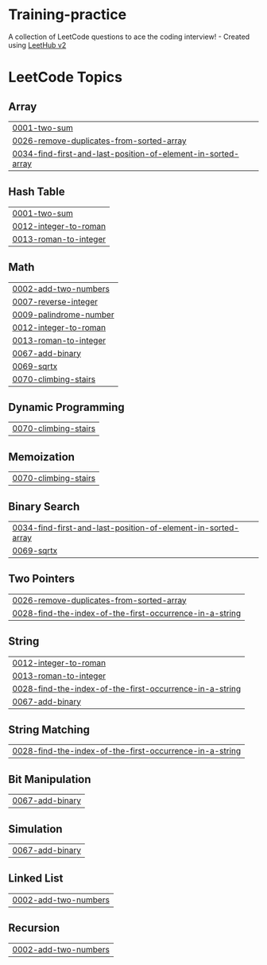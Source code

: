 # Training-practice
A collection of LeetCode questions to ace the coding interview! - Created using [LeetHub v2](https://github.com/arunbhardwaj/LeetHub-2.0)

<!---LeetCode Topics Start-->
# LeetCode Topics
## Array
|  |
| ------- |
| [0001-two-sum](https://github.com/SriHari-java/Training-practice/tree/master/0001-two-sum) |
| [0026-remove-duplicates-from-sorted-array](https://github.com/SriHari-java/Training-practice/tree/master/0026-remove-duplicates-from-sorted-array) |
| [0034-find-first-and-last-position-of-element-in-sorted-array](https://github.com/SriHari-java/Training-practice/tree/master/0034-find-first-and-last-position-of-element-in-sorted-array) |
## Hash Table
|  |
| ------- |
| [0001-two-sum](https://github.com/SriHari-java/Training-practice/tree/master/0001-two-sum) |
| [0012-integer-to-roman](https://github.com/SriHari-java/Training-practice/tree/master/0012-integer-to-roman) |
| [0013-roman-to-integer](https://github.com/SriHari-java/Training-practice/tree/master/0013-roman-to-integer) |
## Math
|  |
| ------- |
| [0002-add-two-numbers](https://github.com/SriHari-java/Training-practice/tree/master/0002-add-two-numbers) |
| [0007-reverse-integer](https://github.com/SriHari-java/Training-practice/tree/master/0007-reverse-integer) |
| [0009-palindrome-number](https://github.com/SriHari-java/Training-practice/tree/master/0009-palindrome-number) |
| [0012-integer-to-roman](https://github.com/SriHari-java/Training-practice/tree/master/0012-integer-to-roman) |
| [0013-roman-to-integer](https://github.com/SriHari-java/Training-practice/tree/master/0013-roman-to-integer) |
| [0067-add-binary](https://github.com/SriHari-java/Training-practice/tree/master/0067-add-binary) |
| [0069-sqrtx](https://github.com/SriHari-java/Training-practice/tree/master/0069-sqrtx) |
| [0070-climbing-stairs](https://github.com/SriHari-java/Training-practice/tree/master/0070-climbing-stairs) |
## Dynamic Programming
|  |
| ------- |
| [0070-climbing-stairs](https://github.com/SriHari-java/Training-practice/tree/master/0070-climbing-stairs) |
## Memoization
|  |
| ------- |
| [0070-climbing-stairs](https://github.com/SriHari-java/Training-practice/tree/master/0070-climbing-stairs) |
## Binary Search
|  |
| ------- |
| [0034-find-first-and-last-position-of-element-in-sorted-array](https://github.com/SriHari-java/Training-practice/tree/master/0034-find-first-and-last-position-of-element-in-sorted-array) |
| [0069-sqrtx](https://github.com/SriHari-java/Training-practice/tree/master/0069-sqrtx) |
## Two Pointers
|  |
| ------- |
| [0026-remove-duplicates-from-sorted-array](https://github.com/SriHari-java/Training-practice/tree/master/0026-remove-duplicates-from-sorted-array) |
| [0028-find-the-index-of-the-first-occurrence-in-a-string](https://github.com/SriHari-java/Training-practice/tree/master/0028-find-the-index-of-the-first-occurrence-in-a-string) |
## String
|  |
| ------- |
| [0012-integer-to-roman](https://github.com/SriHari-java/Training-practice/tree/master/0012-integer-to-roman) |
| [0013-roman-to-integer](https://github.com/SriHari-java/Training-practice/tree/master/0013-roman-to-integer) |
| [0028-find-the-index-of-the-first-occurrence-in-a-string](https://github.com/SriHari-java/Training-practice/tree/master/0028-find-the-index-of-the-first-occurrence-in-a-string) |
| [0067-add-binary](https://github.com/SriHari-java/Training-practice/tree/master/0067-add-binary) |
## String Matching
|  |
| ------- |
| [0028-find-the-index-of-the-first-occurrence-in-a-string](https://github.com/SriHari-java/Training-practice/tree/master/0028-find-the-index-of-the-first-occurrence-in-a-string) |
## Bit Manipulation
|  |
| ------- |
| [0067-add-binary](https://github.com/SriHari-java/Training-practice/tree/master/0067-add-binary) |
## Simulation
|  |
| ------- |
| [0067-add-binary](https://github.com/SriHari-java/Training-practice/tree/master/0067-add-binary) |
## Linked List
|  |
| ------- |
| [0002-add-two-numbers](https://github.com/SriHari-java/Training-practice/tree/master/0002-add-two-numbers) |
## Recursion
|  |
| ------- |
| [0002-add-two-numbers](https://github.com/SriHari-java/Training-practice/tree/master/0002-add-two-numbers) |
<!---LeetCode Topics End-->